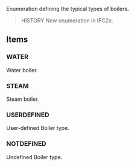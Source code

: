 Enumeration defining the typical types of boilers.

<!-- end of short definition -->


> HISTORY New enumeration in IFC2x.

## Items

### WATER
Water boiler.

### STEAM
Steam boiler.

### USERDEFINED
User-defined Boiler type.

### NOTDEFINED
Undefined Boiler type.
